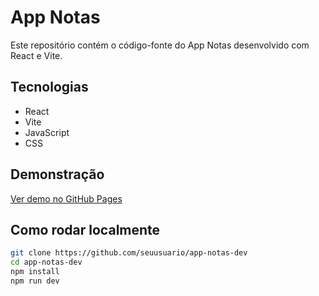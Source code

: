 # App Notas

Este repositório contém o código-fonte do App Notas desenvolvido com React e Vite.

## Tecnologias
- React
- Vite
- JavaScript
- CSS

## Demonstração
[Ver demo no GitHub Pages](https://isaquessnogueira.github.io/app-notas)

## Como rodar localmente
```bash
git clone https://github.com/seuusuario/app-notas-dev
cd app-notas-dev
npm install
npm run dev

